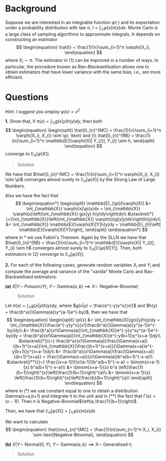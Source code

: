 # Background

Suppose we are interested in an integrable function $\varphi(\cdot)$ and its expectation under a probability distribution with law $\pi$, $I = \int_{\mathbb{X}} \varphi(x)\pi(x)dx$. Monte Carlo is a large class of sampling algorithms to approximate integrals. It depends on constructing an estimator
$$
\begin{equation}
	\hat{I} = \frac{1}{n}\sum_{i=1}^n \varphi(X_i),
\end{equation}
$$
where $X_i \sim \pi$. The estimator in (1) can be improved in a number of ways. In particular, the procedure known as *Rao-Blackwellisation* allows one to obtain estimators that have lower variance with the same bias, i.e., are more efficient. 

# Questions
*Hint: I suggest you employ $\varphi(x) = x^2$* 

**1.**  Show that, if $\pi(x) = \int_{\mathbb{X}} g(x|y) h(y)dy$, then both
$$
\begin{equation}
\begin{split}
	\hat{I}_{n}^{MC} = \frac{1}{n}\sum_{i=1}^n \varphi(X_i), X_{i} \sim \pi,
	\text{ and }\\
	\hat{I}_{n}^{RB} = \frac{1}{n}\sum_{i=1}^n \mathbb{E}[\varphi(X)| Y_{i}], Y_{i} \sim h,
\end{split}
\end{equation}
$$
converge to $\mathbb{E}_{\pi}[\varphi(X)]$.

> Solution

We have that $\hat{I}_{n}^{MC} = \frac{1}{n}\sum_{i=1}^n \varphi(X_i), X_{i} \sim \pi$ converges almost surely to $\mathbb{E}_{\pi}[\varphi(X)]$ by the Strong Law of Large Numbers.

Also we have the fact that
$$
\begin{equation*}
\begin{split}
	\mathbb{E}_{\pi}[\varphi(X)] &= \int_{\mathbb{X}} \varphi(x)\pi(x)dx = \int_{\mathbb{X}} \varphi(x)\left(\int_{\mathbb{X}} g(x|y) h(y)dy\right)dx\\
&\stackrel{*}{=}\int_{\mathbb{X}}\left(\int_{\mathbb{X}} \varphi(x)g(x|y)dx\right)h(y)dy\\
&= \int_{\mathbb{X}} \mathbb{E}[\varphi(X)|Y]h(y)dy = \mathbb{E}_{h}\left[ \mathbb{E}[\varphi(X)|Y]\right],
\end{split}
\end{equation*}
$$
where in * we use Fubini's Theorem. Again by the SLLN we have that $\hat{I}_{n}^{RB} = \frac{1}{n}\sum_{i=1}^n \mathbb{E}[\varphi(X)| Y_{i}], Y_{i} \sim h$ converges almost surely to $\mathbb{E}_{h}\left[ \mathbb{E}[\varphi(X)|Y]\right]$. Then, both estimators in (2) vonverge to $\mathbb{E}_{\pi}[\varphi(X)]$.

**2.**  For each of the following cases, generate random variables $X_{i}$ and $Y_{i}$ and compute the average and variance of the "vanilla" Monte Carlo and Rao-Blackwellised estimators:

**(a)** $X|Y \sim$ Poisson$(Y)$, $Y \sim$ Gamma$(a,b) \implies X \sim$ Negative-Binomial;
> Solution

Let $\pi(x) = \int_{\mathbb{X}}g(x|y)h(y)dy$, where $g(x|y) = \frac{e^{-y}y^x}{x!}$ and $h(y) = \frac{b^a}{\Gamma(a)}y^{a-1}e^{-by}$, then we have that
$$
\begin{equation}
	\begin{split}
		\pi(x) &= \int_{\mathbb{X}}g(x|y)h(y)dy = \int_{\mathbb{X}}\frac{e^{-y}y^x}{x!}\frac{b^a}{\Gamma(a)}y^{a-1}e^{-by}dy\\
	&= \frac{b^a}{x!\Gamma(a)}\int_{\mathbb{X}}e^{-y}y^xy^{a-1}e^{-by}dy = \frac{b^a}{x!\Gamma(a)}\int_{\mathbb{X}}e^{-y(b+1)}y^{x+a-1}dy\\
	&\stackrel{(*)}{=} \frac{b^a}{x!\Gamma(a)}\frac{\Gamma(x+a)}{(b+1)^{x+a}}\int_{\mathbb{X}}\frac{(b+1)^{x+a}}{\Gamma(x+a)}e^{-y(b+1)}y^{x+a-1}dy\\
	&= \frac{b^a}{x!\Gamma(a)}\frac{\Gamma(x+a)}{(b+1)^{x+a}} = \frac{\Gamma(x+a)}{x!\Gamma(a)}b^a(b+1)^{-x-a}\\
	&\stackrel{(**)}{=} \frac{(x+a-1)!}{x!(a-1)!}b^a(b+1)^{-x-a} = \binom{x+a-1}{x} b^a(b+1)^{-x-a}\\
	&= \binom{x+a-1}{x} b^a \left(\frac{1}{b+1}\right)^{x}\left(\frac{1}{b+1}\right)^{a}\\
	&= \binom{x+a-1}{x} \left(\frac{1}{b+1}\right)^{x}\left(\frac{b}{b+1}\right)^{a}\
	\end{split}
\end{equation}
$$
where in (*) we use constant equal to one to obtain a distribution Gamma(x+a,b+1) and integrate it to the unit and in (**) the fact that $\Gamma(x)= (x-1)!$. Then $\pi$ is Negative-Binomial$\left(a,\frac{1}{b+1}\right)$.




Then, we have that $\mathbb{E}_{\pi}[\varphi(X)] = \int_{\mathbb{X}} \varphi(x)\pi(x)dx$

We want to calculate
$$
\begin{equation}
	\hat{\mu}_{n}^{MC} = \frac{1}{n}\sum_{i=1}^n X_i, X_{i} \sim \text{Negative-Binomial},
\end{equation}
$$



**(b)** $X|Y \sim$ Normal$(0,Y)$, $Y \sim$ Gamma$(a,b) \implies X \sim$ Generalised-t;
> Solution

